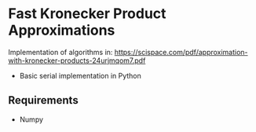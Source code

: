 # Fast Kronecker Product Approximations

Implementation of algorithms in: https://scispace.com/pdf/approximation-with-kronecker-products-24urjmqom7.pdf

- Basic serial implementation in Python

## Requirements
- Numpy